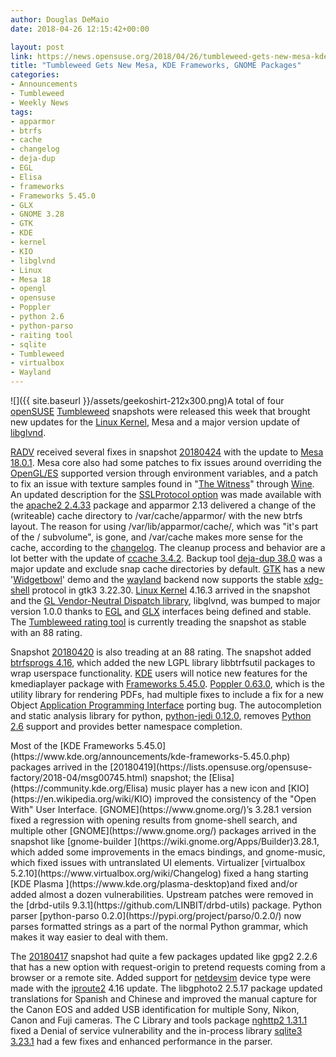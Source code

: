 ```yaml
---
author: Douglas DeMaio
date: 2018-04-26 12:15:42+00:00

layout: post
link: https://news.opensuse.org/2018/04/26/tumbleweed-gets-new-mesa-kde-frameworks-gnome-packages/
title: "Tumbleweed Gets New Mesa, KDE Frameworks, GNOME Packages"
categories:
- Announcements
- Tumbleweed
- Weekly News
tags:
- apparmor
- btrfs
- cache
- changelog
- deja-dup
- EGL
- Elisa
- frameworks
- Frameworks 5.45.0
- GLX
- GNOME 3.28
- GTK
- KDE
- kernel
- KIO
- libglvnd
- Linux
- Mesa 18
- opengl
- opensuse
- Poppler
- python 2.6
- python-parso
- raiting tool
- sqlite
- Tumbleweed
- virtualbox
- Wayland
---
```

![]({{ site.baseurl }}/assets/geekoshirt-212x300.png)A total of four [openSUSE](https://www.opensuse.org/) [Tumbleweed](https://en.opensuse.org/Portal:Tumbleweed) snapshots were released this week that brought new updates for the [Linux Kernel](https://www.kernel.org/), Mesa and a major version update of [libglvnd](https://github.com/NVIDIA/libglvnd).

[RADV](https://github.com/airlied/mesa/tree/semi-interesting/src/amd/vulkan) received several fixes in snapshot [20180424](https://lists.opensuse.org/opensuse-factory/2018-04/msg00791.html) with the update to [Mesa 18.0.1](https://mesa3d.org/relnotes/18.0.1.html). Mesa core also had some patches to fix issues around overriding the [OpenGL/ES](https://www.mesa3d.org/opengles.html) supported version through environment variables, and a patch to fix an issue with texture samples found in "[The Witness](https://appdb.winehq.org/objectManager.php?sClass=application&iId=17370)" through [Wine](https://www.winehq.org/). An updated description for the [SSLProtocol option](https://httpd.apache.org/docs/2.4/mod/mod_ssl.html) was made available with the [apache2 2.4.33](https://httpd.apache.org/) package and apparmor 2.13 delivered a change of the (writeable) cache directory to /var/cache/apparmor/ with the new btrfs layout. The reason for using /var/lib/apparmor/cache/, which was "it's part of the / subvolume", is gone, and /var/cache makes more sense for the cache, according to the [changelog](https://gitlab.com/apparmor/apparmor/wikis/Release_Notes_2.13). The cleanup process and behavior are a lot better with the update of [ccache 3.4.2](https://ccache.samba.org/releasenotes.html#_ccache_3_4_2). Backup tool [deja-dup 38.0](https://launchpad.net/deja-dup/38/38.0) was a major update and exclude snap cache directories by default. [GTK](https://www.gtk.org/) has a new '[Widgetbowl](https://github.com/GNOME/gtk/tree/master/demos)' demo and the [wayland](https://wayland.freedesktop.org/) backend now supports the stable [xdg-shell](https://github.com/wayland-project/wayland-protocols/tree/master/unstable/xdg-shell) protocol in gtk3 3.22.30. [Linux Kernel](https://www.kernel.org/) 4.16.3 arrived in the snapshot and the [GL Vendor-Neutral Dispatch library](https://github.com/NVIDIA/libglvnd), libglvnd, was bumped to major version 1.0.0 thanks to [EGL](https://en.wikipedia.org/wiki/EGL_(API)) and [GLX](https://en.wikipedia.org/wiki/GLX) interfaces being defined and stable. The [Tumbleweed rating tool](http://review.tumbleweed.boombatower.com/) is currently treading the snapshot as stable with an 88 rating.

Snapshot [20180420](https://lists.opensuse.org/opensuse-factory/2018-04/msg00771.html) is also treading at an 88 rating. The snapshot added [btrfsprogs 4.16](https://btrfs.wiki.kernel.org/index.php/Changelog), which added the new LGPL library libbtrfsutil packages to wrap userspace functionality. [KDE](https://www.kde.org/) users will notice new features for the kmediaplayer package with [Frameworks 5.45.0](https://www.kde.org/announcements/kde-frameworks-5.45.0.php). [Poppler 0.63.0](https://poppler.freedesktop.org/releases.html), which is the utility library for rendering PDFs, had multiple fixes to include a fix for a new Object [Application Programming Interface](https://en.wikipedia.org/wiki/Application_programming_interface) porting bug. The autocompletion and static analysis library for python, [python-jedi 0.12.0](http://jedi.readthedocs.io/en/latest/), removes [Python 2.6](https://www.python.org/download/releases/2.6/) support and provides better namespace completion.

<!-- more -->Most of the [KDE Frameworks 5.45.0](https://www.kde.org/announcements/kde-frameworks-5.45.0.php) packages arrived in the [20180419](https://lists.opensuse.org/opensuse-factory/2018-04/msg00745.html) snapshot; the [Elisa](https://community.kde.org/Elisa) music player has a new icon and [KIO](https://en.wikipedia.org/wiki/KIO) improved the consistency of the "Open With" User Interface. [GNOME](https://www.gnome.org/)’s 3.28.1 version fixed a regression with opening results from gnome-shell search, and multiple other [GNOME](https://www.gnome.org/) packages arrived in the snapshot like [gnome-builder ](https://wiki.gnome.org/Apps/Builder)3.28.1, which added some improvements in the emacs bindings, and gnome-music, which fixed issues with untranslated UI elements. Virtualizer [virtualbox 5.2.10](https://www.virtualbox.org/wiki/Changelog) fixed a hang starting [KDE Plasma ](https://www.kde.org/plasma-desktop)and fixed and/or added almost a dozen vulnerabilities. Upstream patches were removed in the [drbd-utils 9.3.1](https://github.com/LINBIT/drbd-utils) package. Python parser [python-parso 0.2.0](https://pypi.org/project/parso/0.2.0/) now parses formatted strings as a part of the normal Python grammar, which makes it way easier to deal with them.

The [20180417](https://lists.opensuse.org/opensuse-factory/2018-04/msg00724.html) snapshot had quite a few packages updated like gpg2 2.2.6 that has a new option with request-origin to pretend requests coming from a browser or a remote site. Added support for [netdevsim](https://github.com/torvalds/linux/tree/master/drivers/net/netdevsim) device type were made with the [iproute2](https://en.wikipedia.org/wiki/Iproute2) 4.16 update. The libgphoto2 2.5.17 package updated translations for Spanish and Chinese and improved the manual capture for the Canon EOS and added USB identification for multiple Sony, Nikon, Canon and Fuji cameras. The C Library and tools package [nghttp2 1.31.1](https://nghttp2.org/blog/2018/04/12/nghttp2-v1-31-1/) fixed a Denial of service vulnerability and the in-process library [sqlite3 3.23.1](https://www.sqlite.org/releaselog/3_23_1.html) had a few fixes and enhanced performance in the parser.		

